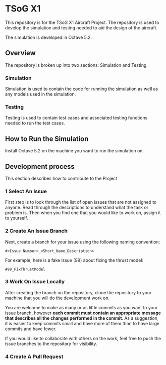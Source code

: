 # TSoG X1

This repository is for the TSoG X1 Aircraft Project. The repository is used to develop the simulation and testing needed to aid the design of the aircraft.

The simulation is developed in Octave 5.2.

## Overview

The repository is broken up into two sections: Simulation and Testing.

### Simulation
Simulation is used to contain the code for running the simulation as well as any models used in the simulation.

### Testing
Testing is used to contain test cases and associated testing functions needed to run the test cases.

## How to Run the Simulation

Install Octave 5.2 on the machine you want to run the simulation on.

**<NEED TO FINISH>**

## Development process

This section describes how to contribute to the Project

### 1 Select An Issue

First step is to look through the list of open issues that are not assigned to anyone. Read through the descriptions to understand what the task or problem is. Then when you find one that you would like to work on, assign it to yourself.

### 2 Create An Issue Branch

Next, create a branch for your issue using the following naming convention:

`#<Issue Number>_<Short_Name_Description>`

For example, here is a fake issue (99) about fixing the thrust model:

`#99_FixThrustModel`

### 3 Work On Issue Locally

After creating the branch on the repository, clone the repository to your machine that you will do the development work on.

You are welcome to make as many or as little commits as you want to your issue branch, however **each commit must contain an appropriate message that describes all the changes performed in the commit**. As a suggestion, it is easier to keep commits small and have more of them than to have large commits and have fewer.

If you would like to collaborate with others on the work, feel free to push the issue branches to the repository for visibility.

### 4 Create A Pull Request

**<NEED TO FINISH>**
